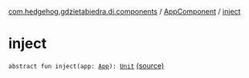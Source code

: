 [com.hedgehog.gdzietabiedra.di.components](../index.md) / [AppComponent](index.md) / [inject](./inject.md)

# inject

`abstract fun inject(app: `[`App`](../../com.hedgehog.gdzietabiedra/-app/index.md)`): `[`Unit`](https://kotlinlang.org/api/latest/jvm/stdlib/kotlin/-unit/index.html) [(source)](https://github.com/asvid/GdzieTaBiedra/tree/master/app/src/main/java/com/hedgehog/gdzietabiedra/di/components/AppComponent.kt#L29)